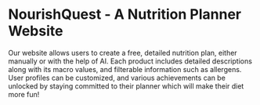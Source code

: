 # NourishQuest - A Nutrition Planner Website
Our website allows users to create a free, detailed nutrition plan, either manually or with the help of AI. Each product includes detailed descriptions along with its macro values, and filterable information such as allergens. User profiles can be customized, and various achievements can be unlocked by staying committed to their planner which will make their diet more fun!
